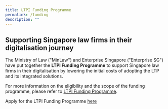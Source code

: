 ```yaml
---
title: LTPI Funding Programme
permalink: /funding
description: ""
---
```

## Supporting Singapore law firms in their digitalisation journey

The Ministry of Law ("MinLaw") and Enterprise Singapore ("Enterprise SG") have put together the **LTPI Funding Programme** to support Singapore law firms in their digitalisation by lowering the initial costs of adopting the LTP and its integrated solutions.

For more information on the eligibility and the scope of the funding programme, please refer  to [LTPI Funding Programme](/files/LTPI%20Funding%20Programme.pdf).

Apply for the LTPI Funding Programme [here](https://www.gobusiness.gov.sg/productivity-solutions-grant/itsolution/legal/)